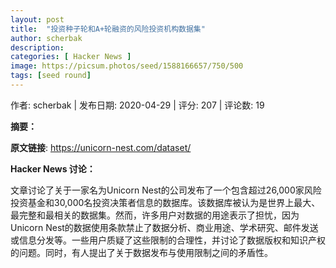 ```yaml
---
layout: post
title:  "投资种子轮和A+轮融资的风险投资机构数据集"
author: scherbak
description: 
categories: [ Hacker News ]
image: https://picsum.photos/seed/1588166657/750/500
tags: [seed round]
---
```


作者: scherbak | 发布日期: 2020-04-29 | 评分: 207 | 评论数: 19

**摘要：**





**原文链接**: https://unicorn-nest.com/dataset/

**Hacker News 讨论：**

文章讨论了关于一家名为Unicorn Nest的公司发布了一个包含超过26,000家风险投资基金和30,000名投资决策者信息的数据库。该数据库被认为是世界上最大、最完整和最相关的数据集。然而，许多用户对数据的用途表示了担忧，因为Unicorn Nest的数据使用条款禁止了数据分析、商业用途、学术研究、邮件发送或信息分发等。一些用户质疑了这些限制的合理性，并讨论了数据版权和知识产权的问题。同时，有人提出了关于数据发布与使用限制之间的矛盾性。

